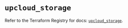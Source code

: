 # `upcloud_storage`

Refer to the Terraform Registry for docs: [`upcloud_storage`](https://registry.terraform.io/providers/upcloudltd/upcloud/5.9.0/docs/resources/storage).
